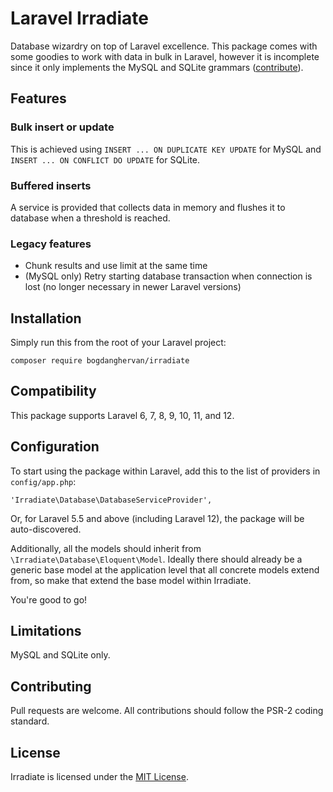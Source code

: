 Laravel Irradiate
=================

Database wizardry on top of Laravel excellence. This package comes with some goodies to work with data in bulk in Laravel,
however it is incomplete since it only implements the MySQL and SQLite grammars ([contribute](#contributing)).

## Features

### Bulk insert or update

This is achieved using `INSERT ... ON DUPLICATE KEY UPDATE` for MySQL and `INSERT ... ON CONFLICT DO UPDATE` for SQLite. 

### Buffered inserts

A service is provided that collects data in memory and flushes it to database when a threshold is reached.

### Legacy features

* Chunk results and use limit at the same time
* (MySQL only) Retry starting database transaction when connection is lost (no longer necessary in newer Laravel versions)

## Installation ##

Simply run this from the root of your Laravel project:
```
composer require bogdanghervan/irradiate
```

## Compatibility ##

This package supports Laravel 6, 7, 8, 9, 10, 11, and 12.

## Configuration ##

To start using the package within Laravel, add this to the list of providers in `config/app.php`:

```
'Irradiate\Database\DatabaseServiceProvider',
```

Or, for Laravel 5.5 and above (including Laravel 12), the package will be auto-discovered.

Additionally, all the models should inherit from `\Irradiate\Database\Eloquent\Model`. Ideally there should already be a generic base model at the application level that all concrete models extend from, so make that extend the base model within Irradiate.

You're good to go!

## Limitations

MySQL and SQLite only.

## Contributing

Pull requests are welcome. All contributions should follow the PSR-2 coding standard.

## License

Irradiate is licensed under the [MIT License](https://github.com/bogdanghervan/irradiate/blob/master/LICENSE).
